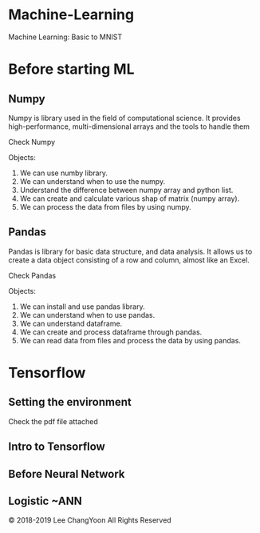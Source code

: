 # Machine-Learning
Machine Learning: Basic to MNIST

Before starting ML
==================

Numpy
-----
Numpy is library used in the field of computational science. 
It provides high-performance, multi-dimensional arrays and the tools to handle them

Check Numpy

Objects:

1. We can use numby library.
2. We can understand when to use the numpy.
3. Understand the difference between numpy array and python list.
4. We can create and calculate various shap of matrix (numpy array).
5. We can process the data from files by using numpy.

Pandas
------
Pandas is library for basic data structure, and data analysis.
It allows us to create a data object consisting of a row and column, almost like an Excel.

Check Pandas

Objects:

1. We can install and use pandas library.
2. We can understand when to use pandas.
3. We can understand dataframe.
4. We can create and process dataframe through pandas.
5. We can read data from files and process the data by using pandas.

Tensorflow
==========

Setting the environment
-----------------------
Check the pdf file attached

Intro to Tensorflow
-------------------

Before Neural Network
---------------------

Logistic ~ANN
-------------



© 2018-2019 Lee ChangYoon All Rights Reserved
